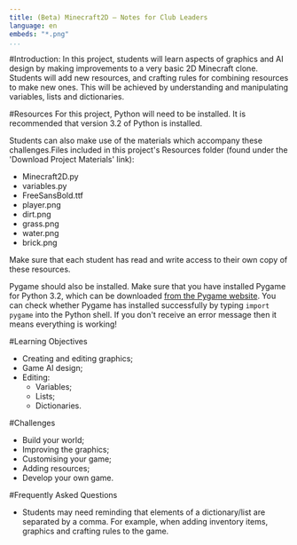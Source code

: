 ```yaml
---
title: (Beta) Minecraft2D — Notes for Club Leaders
language: en
embeds: "*.png"
...
```


#Introduction:
In this project, students will learn aspects of graphics and AI design by making improvements to a very basic 2D Minecraft clone. Students will add new resources, and crafting rules for combining resources to make new ones. This will be achieved by understanding and manipulating variables, lists and dictionaries.

#Resources
For this project, Python will need to be installed. It is recommended that version 3.2 of Python is installed.

Students can also make use of the materials which accompany these challenges.Files included in this project's Resources folder (found under the 'Download Project Materials' link):

+ Minecraft2D.py
+ variables.py
+ FreeSansBold.ttf
+ player.png
+ dirt.png
+ grass.png
+ water.png
+ brick.png

Make sure that each student has read and write access to their own copy of these resources.

Pygame should also be installed. Make sure that you have installed Pygame for Python 3.2, which can be downloaded <a href="http://www.pygame.org/download.shtml">from the Pygame website</a>. You can check whether Pygame has installed successfully by typing `import pygame` into the Python shell. If you don't receive an error message then it means everything is working!

#Learning Objectives
+ Creating and editing graphics;
+ Game AI design;
+ Editing: 
	+ Variables; 
	+ Lists; 
	+ Dictionaries.

#Challenges
+ Build your world;
+ Improving the graphics; 
+ Customising your game; 
+ Adding resources; 
+ Develop your own game.


#Frequently Asked Questions
+ Students may need reminding that elements of a dictionary/list are separated by a comma. For example, when adding inventory items, graphics and crafting rules to the game.


